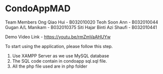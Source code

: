 # CondoAppMAD

Team Members
Ong Qiao Hui -  B032010020
Teoh Soon Ann -  B032010044
Gugan A/L Manikam - B032010375
Siti Hajar Binti Azi Shaufi - B032010441

Demo Video Link - https://youtu.be/rmZmVaAHUYw

To start using the application, please follow this step.

1. Use XAMPP Server as we use MySQL database
2. The SQL code contain in condoapp sql.sql file.
3. All the php file used are in php folder
